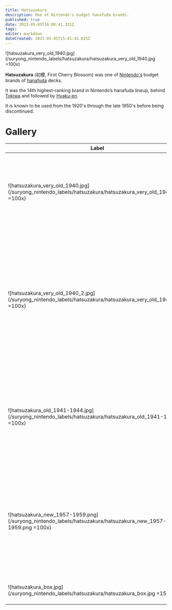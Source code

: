 ```yaml
---
title: Hatsuzakura
description: One of Nintendo's budget hanafuda brands.
published: true
date: 2023-05-05T16:08:41.331Z
tags: 
editor: markdown
dateCreated: 2023-05-05T15:41:42.815Z
---
```


![hatsuzakura_very_old_1940.jpg](/suryong_nintendo_labels/hatsuzakura/hatsuzakura_very_old_1940.jpg =100x)
 
**Hatsuzakura** (初櫻, First Cherry Blossom) was one of [Nintendo's](/en/hanafuda/manufacturers/nintendo) budget brands of [hanafuda](/en/hanafuda) decks.

It was the 14th highest-ranking brand in Nintendo’s hanafuda lineup, behind [Tokiwa](/en/hanafuda/manufacturers/nintendo/tokiwa) and followed by [Hyaku-en](/en/hanafuda/manufacturers/nintendo/hyaku-en).

It is known to be used from the 1920's through the late 1950's before being discontinued.

# Gallery
| Label | Description |
| --- | --- |
|![hatsuzakura_very_old_1940.jpg](/suryong_nintendo_labels/hatsuzakura/hatsuzakura_very_old_1940.jpg =100x)|Wrapper label probably from 1930's or early 1940's. Depicted in a late Taisho Nintendo Brands and Chihofuda Poster.|
|![hatsuzakura_very_old_1940_2.jpg](/suryong_nintendo_labels/hatsuzakura/hatsuzakura_very_old_1940_2.jpg =100x)|Wrapper label probably from 1930's or early 1940's. Depicted in an early showa Nintendo Brands and Chihofuda Poster. There are characters around the Marufuku logo stating that it's a registered trademark.|
|![hatsuzakura_old_1941-1944.jpg](/suryong_nintendo_labels/hatsuzakura/hatsuzakura_old_1941-1944.jpg =100x)|Wrapper label from a 1941-1944 deck. Less detailed, and the cherry blossom petals are solid gold colored instead of being just gold outlines.|
|![hatsuzakura_new_1957-1959.png](/suryong_nintendo_labels/hatsuzakura/hatsuzakura_new_1957-1959.png =100x)|Wrapper label from a 1957-1959 deck. A more colorful version of the same label design, with blue shape with gold outline, gold lettering,and numerous pink cherry blossoms.|
|![hatsuzakura_box.jpg](/suryong_nintendo_labels/hatsuzakura/hatsuzakura_box.jpg =150x)|Label from a two-deck wooden box.|